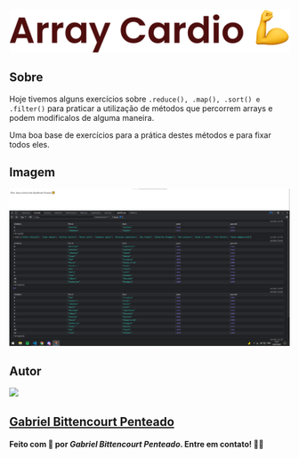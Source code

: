 <div align="center">
  <img src=".github/../../.github/Day4-img/title-day4.svg">
</div>

## Sobre
Hoje tivemos alguns exercícios sobre `.reduce(), .map(), .sort() e .filter()` para praticar a utilização de métodos que percorrem arrays e podem modificalos de alguma maneira.

Uma boa base de exercícios para a prática destes métodos e para fixar todos eles.

## Imagem
<img src=".github/../../.github/Day4-img/day4.png">

## Autor
<img src="https://unavatar.now.sh/github/gabrlcj" width="175" />

## [Gabriel Bittencourt Penteado](https://www.linkedin.com/in/gabriel-bittencourt-penteado/)

#### Feito com 🤎 por *Gabriel Bittencourt Penteado*. Entre em contato! 👋🏽